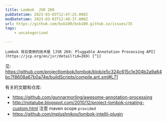 ```yaml
---
title: Lombok  JSR 269
pubDatetime: 2023-03-03T12:47:25.000Z
modDatetime: 2023-03-03T12:48:37.000Z
url: https://github.com/bxb100/bxb100.github.io/issues/35
tags:
	- uncategorized

---
```


    Lombok 背后使用的技术是 [JSR 269: Pluggable Annotation Processing API](https://jcp.org/en/jsr/detail?id=269) [^1]

见:
https://github.com/projectlombok/lombok/blob/e5c324c615c1e304b2a9a64bc7f8608a67b0a74e/buildScripts/compile.ant.xml#L71

有关的文献和仓库:

- https://github.com/gunnarmorling/awesome-annotation-processing
- http://notatube.blogspot.com/2010/12/project-lombok-creating-custom.html 注意 maven scope `provided`
- https://github.com/mplushnikov/lombok-intellij-plugin

[^1]: https://stackoverflow.com/questions/6107197/how-does-lombok-work
